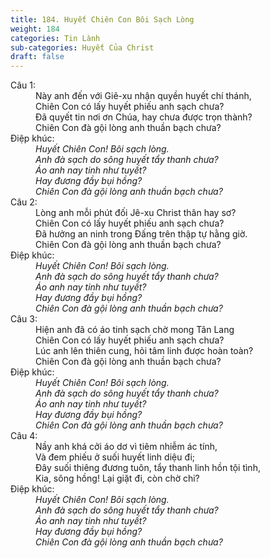 ```yaml
---
title: 184. Huyết Chiên Con Bôi Sạch Lòng
weight: 184
categories: Tin Lành
sub-categories: Huyết Của Christ
draft: false
---
```

<dl><dt>Câu 1:</dt><dd data-verse="1">Này anh đến với Giê-xu nhận quyền huyết chí thánh, <br/>Chiên Con có lấy huyết phiếu anh sạch chưa? <br/>Ðã quyết tin nơi ơn Chúa, hay chưa được trọn thành? <br/>Chiên Con đà gội lòng anh thuần bạch chưa? </dd><dt>Điệp khúc:</dt><dd data-chorus="1"><em>Huyết Chiên Con! Bôi sạch lòng. <br/>Anh đà sạch do sông huyết tẩy thanh chưa? <br/>Áo anh nay tinh như tuyết? <br/>Hay đương đầy bụi hồng? <br/>Chiên Con đà gội lòng anh thuần bạch chưa? </em></dd><dt>Câu 2:</dt><dd data-verse="2">Lòng anh mỗi phút đối Jê-xu Christ thân hay sơ? <br/>Chiên Con có lấy huyết phiếu anh sạch chưa? <br/>Ðã hưởng an ninh trong Ðấng trên thập tự hằng giờ. <br/>Chiên Con đà gội lòng anh thuần bạch chưa? </dd><dt>Điệp khúc:</dt><dd data-chorus="1"><em>Huyết Chiên Con! Bôi sạch lòng. <br/>Anh đà sạch do sông huyết tẩy thanh chưa? <br/>Áo anh nay tinh như tuyết? <br/>Hay đương đầy bụi hồng? <br/>Chiên Con đà gội lòng anh thuần bạch chưa? </em></dd><dt>Câu 3:</dt><dd data-verse="3">Hiện anh đã có áo tinh sạch chờ mong Tân Lang <br/>Chiên Con có lấy huyết phiếu anh sạch chưa? <br/>Lúc anh lên thiên cung, hỏi tâm linh được hoàn toàn? <br/>Chiên Con đà gội lòng anh thuần bạch chưa? </dd><dt>Điệp khúc:</dt><dd data-chorus="1"><em>Huyết Chiên Con! Bôi sạch lòng. <br/>Anh đà sạch do sông huyết tẩy thanh chưa? <br/>Áo anh nay tinh như tuyết? <br/>Hay đương đầy bụi hồng? <br/>Chiên Con đà gội lòng anh thuần bạch chưa? </em></dd><dt>Câu 4:</dt><dd data-verse="4">Nầy anh khá cởi áo dơ vì tiêm nhiễm ác tính, <br/>Và đem phiếu ở suối huyết linh diệu đi; <br/>Ðây suối thiêng đương tuôn, tẩy thanh linh hồn tội tình, <br/>Kia, sông hồng! Lại giặt đi, còn chờ chi? </dd><dt>Điệp khúc:</dt><dd data-chorus="1"><em>Huyết Chiên Con! Bôi sạch lòng. <br/>Anh đà sạch do sông huyết tẩy thanh chưa? <br/>Áo anh nay tinh như tuyết? <br/>Hay đương đầy bụi hồng? <br/>Chiên Con đà gội lòng anh thuần bạch chưa? </em></dd></dl>
